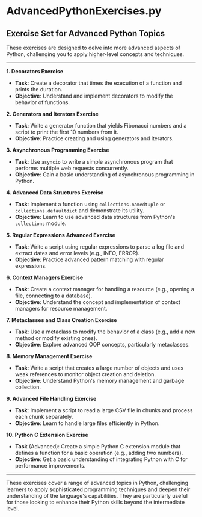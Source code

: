 # AdvancedPythonExercises.py

## Exercise Set for Advanced Python Topics

These exercises are designed to delve into more advanced aspects of Python, challenging you to apply higher-level concepts and techniques.

---

**1. Decorators Exercise**

- **Task**: Create a decorator that times the execution of a function and prints the duration.
- **Objective**: Understand and implement decorators to modify the behavior of functions.

**2. Generators and Iterators Exercise**

- **Task**: Write a generator function that yields Fibonacci numbers and a script to print the first 10 numbers from it.
- **Objective**: Practice creating and using generators and iterators.

**3. Asynchronous Programming Exercise**

- **Task**: Use `asyncio` to write a simple asynchronous program that performs multiple web requests concurrently.
- **Objective**: Gain a basic understanding of asynchronous programming in Python.

**4. Advanced Data Structures Exercise**

- **Task**: Implement a function using `collections.namedtuple` or `collections.defaultdict` and demonstrate its utility.
- **Objective**: Learn to use advanced data structures from Python's `collections` module.

**5. Regular Expressions Advanced Exercise**

- **Task**: Write a script using regular expressions to parse a log file and extract dates and error levels (e.g., INFO, ERROR).
- **Objective**: Practice advanced pattern matching with regular expressions.

**6. Context Managers Exercise**

- **Task**: Create a context manager for handling a resource (e.g., opening a file, connecting to a database).
- **Objective**: Understand the concept and implementation of context managers for resource management.

**7. Metaclasses and Class Creation Exercise**

- **Task**: Use a metaclass to modify the behavior of a class (e.g., add a new method or modify existing ones).
- **Objective**: Explore advanced OOP concepts, particularly metaclasses.

**8. Memory Management Exercise**

- **Task**: Write a script that creates a large number of objects and uses weak references to monitor object creation and deletion.
- **Objective**: Understand Python's memory management and garbage collection.

**9. Advanced File Handling Exercise**

- **Task**: Implement a script to read a large CSV file in chunks and process each chunk separately.
- **Objective**: Learn to handle large files efficiently in Python.

**10. Python C Extension Exercise**

- **Task** (Advanced): Create a simple Python C extension module that defines a function for a basic operation (e.g., adding two numbers).
- **Objective**: Get a basic understanding of integrating Python with C for performance improvements.

---

These exercises cover a range of advanced topics in Python, challenging learners to apply sophisticated programming techniques and deepen their understanding of the language's capabilities. They are particularly useful for those looking to enhance their Python skills beyond the intermediate level.
